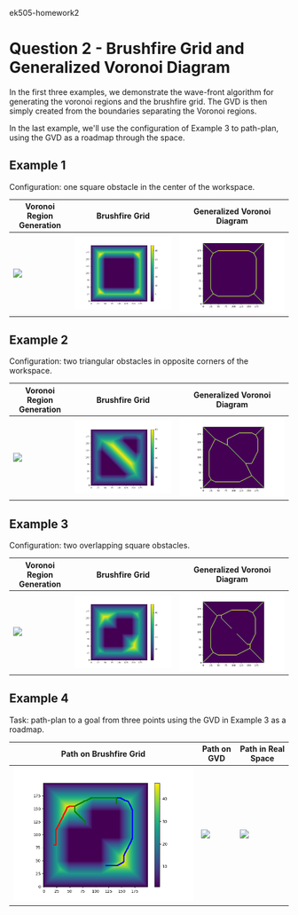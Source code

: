 ek505-homework2

# Question 2 - Brushfire Grid and Generalized Voronoi Diagram

In the first three examples, we demonstrate the wave-front algorithm for generating the voronoi regions and the brushfire grid. The GVD is then simply created from the boundaries separating the Voronoi regions.

In the last example, we'll use the configuration of Example 3 to path-plan, using the GVD as a roadmap through the space.

## Example 1

Configuration: one square obstacle in the center of the workspace.

| Voronoi Region Generation | Brushfire Grid | Generalized Voronoi Diagram
| --- | --- | --- |
| ![](examples/Example1/VoronoiRegionGeneration.gif?raw=true) | ![](examples/Example1/BrushfireDistances.png?raw=true) | ![](examples/Example1/VoronoiBoundary.png?raw=true)

## Example 2

Configuration: two triangular obstacles in opposite corners of the workspace.

| Voronoi Region Generation | Brushfire Grid | Generalized Voronoi Diagram
| --- | --- | --- |
| ![](examples/Example2/VoronoiRegionGeneration.gif?raw=true) | ![](examples/Example2/BrushfireDistances.png?raw=true) | ![](examples/Example2/VoronoiBoundary.png?raw=true)

## Example 3

Configuration: two overlapping square obstacles.

| Voronoi Region Generation | Brushfire Grid | Generalized Voronoi Diagram
| --- | --- | --- |
| ![](examples/Example3/VoronoiRegionGeneration.gif?raw=true) | ![](examples/Example3/BrushfireDistances.png?raw=true) | ![](examples/Example3/VoronoiBoundary.png?raw=true)

## Example 4

Task: path-plan to a goal from three points using the GVD in Example 3 as a roadmap.

| Path on Brushfire Grid | Path on GVD | Path in Real Space |
| --- | --- | --- |
| ![](examples/Example4/PathOnBrushfire.png?raw=true) | ![](examples/Example3/PathOnGVD.png?raw=true) | ![](examples/Example3/PathOnRealSpace.png?raw=true)

